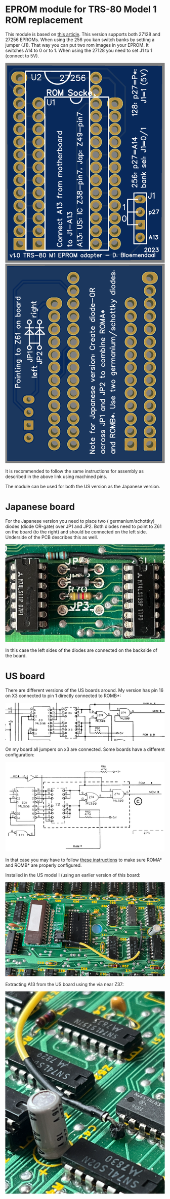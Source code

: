 # EPROM module for TRS-80 Model 1 ROM replacement

This module is based on [this article](https://www.trs-80.com/wordpress/repairs/using-an-eprom/). 
This version supports both 27128 and 27256 EPROMs. When using the 256 you kan switch banks by setting a jumper (J1). That way you can put two rom images in your EPROM. It switches A14 to 0 or to 1. When using the 27128 you need to set J1 to 1 (connect to 5V).

![Front](./images/front.png "Front")
![Back](./images/back.png "Back")

It is recommended to follow the same instructions for assembly as described in the above link using machined pins.

The module can be used for both the US version as the Japanese version. 

# Japanese board

For the Japanese version you need to place two (
germanium/schottky) diodes (diode OR-gate) over JP1 and JP2. Both diodes need to point to Z61 on the board (to the
right) and should be connected on the left side. Underside of the PCB describes this as well.

![Diode OR](./images/diode-or.png)

In this case the left sides of the diodes are connected on the backside of the board.

# US board
There are different versions of the US boards around. My version has pin 16 on X3 connected to pin 1 directly connected to ROMB*:

![](./images/us-board-x3.png)

On my board all jumpers on x3 are connected. 
Some boards have a different configuration:

![](./images/revd.png)

In that case you may have to follow [these instructions](https://www.buessert.de/Technik/Museum/TRS-80/M1/ROM/english.htm) to make sure ROMA* and ROMB* are properly configured.


Installed in the US model I (using an earlier version of this board:

![installed](./images/installed-us.png)

Extracting A13 from the US board using the via near Z37:

![a13](./images/a13-us.png)

